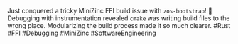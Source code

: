 Just conquered a tricky MiniZinc FFI build issue with `zos-bootstrap`! 🚀 Debugging with instrumentation revealed `cmake` was writing build files to the wrong place. Modularizing the build process made it so much clearer. #Rust #FFI #Debugging #MiniZinc #SoftwareEngineering
